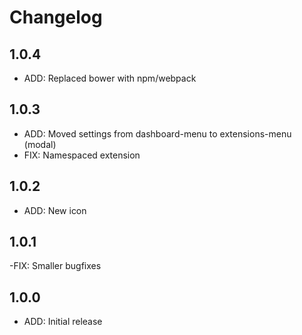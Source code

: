 # Changelog

## 1.0.4
- ADD: Replaced bower with npm/webpack

## 1.0.3
- ADD: Moved settings from dashboard-menu to extensions-menu (modal)
- FIX: Namespaced extension

## 1.0.2
- ADD: New icon

## 1.0.1
-FIX: Smaller bugfixes

## 1.0.0
- ADD: Initial release
